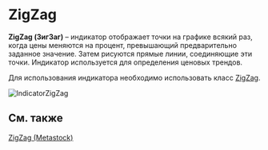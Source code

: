 # ZigZag

**ZigZag (ЗигЗаг)** – индикатор отображает точки на графике всякий раз, когда цены меняются на процент, превышающий предварительно заданное значение. Затем рисуются прямые линии, соединяющие эти точки. Индикатор используется для определения ценовых трендов. 

Для использования индикатора необходимо использовать класс [ZigZag](../api/StockSharp.Algo.Indicators.ZigZag.html). 

![IndicatorZigZag](~/images/IndicatorZigZag.png)

## См. также

[ZigZag (Metastock)](IndicatorZigZagEquis.md)
